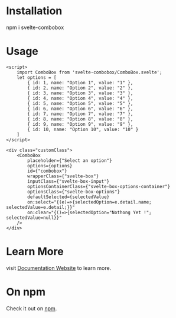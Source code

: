 # Installation

 npm i svelte-combobox

# Usage

```
<script>
    import ComboBox from 'svelte-combobox/ComboBox.svelte';
    let options = [
        { id: 1, name: "Option 1", value: "1" },
        { id: 2, name: "Option 2", value: "2" },
        { id: 3, name: "Option 3", value: "3" },
        { id: 4, name: "Option 4", value: "4" },
        { id: 5, name: "Option 5", value: "5" },
        { id: 6, name: "Option 6", value: "6" },
        { id: 7, name: "Option 7", value: "7" },
        { id: 8, name: "Option 8", value: "8" },
        { id: 9, name: "Option 9", value: "9" },
        { id: 10, name: "Option 10", value: "10" }
    ]
</script>

<div class="customClass">
    <ComboBox 
        placeholder={"Select an option"}
        options={options} 
        id={"combobox"} 
        wrapperClass={"svelte-box"}
        inputClass={"svelte-box-input"}
        optionsContainerClass={"svelte-box-options-container"}
        optionsClass={"svelte-box-options"}
        defaultSelected={selectedValue}
        on:select="{(e)=>{selectedOption=e.detail.name; selectedValue=e.detail;}}"
        on:clear="{()=>{selectedOption="Nothong Yet !"; selectedValue=null}}"
    />
</div>
```

# Learn More
visit [Documentation Website](https://sourabhpatel1.github.io/combobox-docs/) to learn more.

# On npm
Check it out on [npm](https://www.npmjs.com/package/svelte-combobox?activeTab=code).
